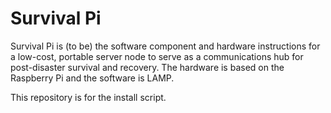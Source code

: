 # Survival Pi

Survival Pi is (to be) the software component and hardware instructions for a 
low-cost, portable server node to serve as a communications hub for 
post-disaster survival and recovery.  The hardware is based on the Raspberry Pi
and the software is LAMP.

This repository is for the install script.